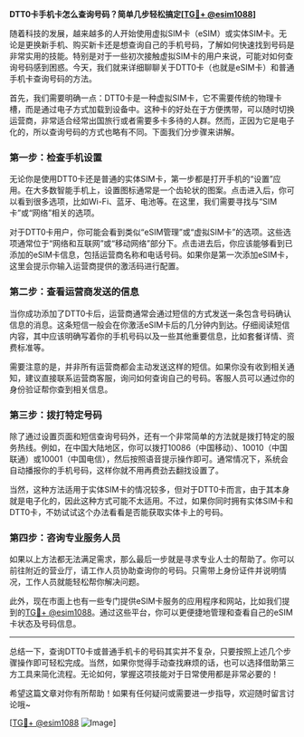 **DTT0卡手机卡怎么查询号码？简单几步轻松搞定[[TG💪+ @esim1088](https://t.me/s/esim1088)]**

随着科技的发展，越来越多的人开始使用虚拟SIM卡（eSIM）或实体SIM卡。无论是更换新手机、购买新卡还是想查询自己的手机号码，了解如何快速找到号码是非常实用的技能。特别是对于一些初次接触虚拟SIM卡的用户来说，可能对如何查询号码感到困惑。今天，我们就来详细聊聊关于DTT0卡（也就是eSIM卡）和普通手机卡查询号码的方法。

首先，我们需要明确一点：DTT0卡是一种虚拟SIM卡，它不需要传统的物理卡槽，而是通过电子方式加载到设备中。这种卡的好处在于方便携带，可以随时切换运营商，非常适合经常出国旅行或者需要多卡多待的人群。然而，正因为它是电子化的，所以查询号码的方式也略有不同。下面我们分步骤来讲解。

### **第一步：检查手机设置**

无论你是使用DTT0卡还是普通的实体SIM卡，第一步都是打开手机的“设置”应用。在大多数智能手机上，设置图标通常是一个齿轮状的图案。点击进入后，你可以看到很多选项，比如Wi-Fi、蓝牙、电池等。在这里，我们需要寻找与“SIM卡”或“网络”相关的选项。

对于DTT0卡用户，你可能会看到类似“eSIM管理”或“虚拟SIM卡”的选项。这些选项通常位于“网络和互联网”或“移动网络”部分下。点击进去后，你应该能够看到已添加的eSIM卡信息，包括运营商名称和电话号码。如果你是第一次添加eSIM卡，这里会提示你输入运营商提供的激活码进行配置。

### **第二步：查看运营商发送的信息**

当你成功添加了DTT0卡后，运营商通常会通过短信的方式发送一条包含号码确认信息的消息。这条短信一般会在你激活eSIM卡后的几分钟内到达。仔细阅读短信内容，其中应该明确写着你的手机号码以及一些其他重要信息，比如套餐详情、资费标准等。

需要注意的是，并非所有运营商都会主动发送这样的短信。如果你没有收到相关通知，建议直接联系运营商客服，询问如何查询自己的号码。客服人员可以通过你的身份验证帮你查到相关信息。

### **第三步：拨打特定号码**

除了通过设置页面和短信查询号码外，还有一个非常简单的方法就是拨打特定的服务热线。例如，在中国大陆地区，你可以拨打10086（中国移动）、10010（中国联通）或10001（中国电信），然后按照语音提示操作即可。通常情况下，系统会自动播报你的手机号码，这样你就不用再费劲去翻找设置了。

当然，这种方法适用于实体SIM卡的情况较多，但对于DTT0卡而言，由于其本身就是电子化的，因此这种方式可能不太适用。不过，如果你同时拥有实体SIM卡和DTT0卡，不妨试试这个办法看看是否能获取实体卡上的号码。

### **第四步：咨询专业服务人员**

如果以上方法都无法满足需求，那么最后一步就是寻求专业人士的帮助了。你可以前往附近的营业厅，请工作人员协助查询你的号码。只需带上身份证件并说明情况，工作人员就能轻松帮你解决问题。

此外，现在市面上也有一些专门提供eSIM卡服务的应用程序和网站，比如我们提到的[TG💪+ @esim1088](https://t.me/s/esim1088)。通过这些平台，你可以更便捷地管理和查看自己的eSIM卡状态及号码信息。

---

总结一下，查询DTT0卡或普通手机卡的号码其实并不复杂，只要按照上述几个步骤操作即可轻松完成。当然，如果你觉得手动查找麻烦的话，也可以选择借助第三方工具来简化流程。无论如何，掌握这项技能对于日常使用都是非常必要的！

希望这篇文章对你有所帮助！如果有任何疑问或需要进一步指导，欢迎随时留言讨论哦~ 

[[TG💪+ @esim1088](https://t.me/s/esim1088) ![Image](https://i.postimg.cc/4NQfJmqS/Snipaste-2025-05-13-00-14-12.png)]